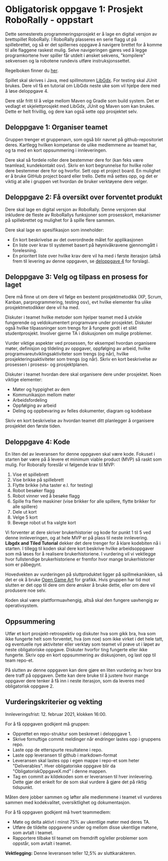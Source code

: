 # Obligatorisk oppgave 1: Prosjekt RoboRally - oppstart

Dette semesterets programmeringsprosjekt er å lage en digital versjon av brettspillet RoboRally. I RoboRally plasseres en serie flagg ut på spillebrettet, og så er det spillernes oppgave å navigere brettet for å komme til alle flaggene raskest mulig. Selve navigeringen gjøres ved å legge programkortene hver spiller får utdelt i ønsket sekvens, "kompilere" sekvensen og la robotene rundevis utføre instruksjonssettet.

Regelboken finner du [her](https://www.fgbradleys.com/rules/rules4/Robo%20Rally%20-%20rules.pdf).

Spillet skal skrives i Java, med spillmotoren [LibGdx](https://libgdx.badlogicgames.com/). For testing skal JUnit brukes. Dere vil få
en tutorial om LibGdx neste uke som vil hjelpe dere med å løse deloppgave 4.

Dere står fritt til å velge mellom Maven og Gradle som build system. Det er vedlagt et
skjelettprosjekt med LibGdx, JUnit og Maven som kan brukes. Dette er helt frivillig, og dere
kan også sette opp prosjektet selv.

## Deloppgave 1: Organiser teamet

Gruppen trenger et gruppenavn, som også blir navnet på github-repositoriet deres. Kartlegg hvilken kompetanse de ulike medlemmene av teamet har, og ta med en kort oppsummering i innleveringen.

Dere skal så fordele roller dere bestemmer dere for (kan feks være teamlead, kundekontakt osv). Skriv en kort begrunnelse for hvilke roller dere bestemmer dere for og hvorfor. Sett opp et project board. En mulighet er å bruke GitHub project board eller trello. Dette må settes opp, og det er viktig at alle i gruppen vet hvordan de bruker verktøyene dere velger.

## Deloppgave 2: Få oversikt over forventet produkt

Dere skal lage en digital versjon av RoboRally. Denne versjonen skal inkludere de fleste av RoboRallys funksjoner som prosesskort, mekanismer på spillebrettet og mulighet for å spille flere sammen.

Dere skal lage en spesifikasjon som inneholder:
* En kort beskrivelse av det overordnede målet for applikasjonen
* En liste over krav til systemet basert på høynivåkravene gjennomgått i forelesning.
* En prioritert liste over hvilke krav dere vil ha med i første iterasjon (altså frem til levering av denne oppgaven, se [deloppgave 4](#deloppgave-4-kode) for forslag).

## Deloppgave 3: Velg og tilpass en prosess for laget

Dere må finne ut om dere vil følge en bestemt prosjektmetodikk (XP, Scrum, Kanban, parprogrammering, testing osv), evt hvilke elementer fra ulike prosjektmetodikker dere vil ha med.

Diskuter i teamet hvilke metoder som hjelper teamet med å utvikle fungerende og veldokumentert programvare under prosjektet. Diskuter også hvilke tilpassninger som trengs for å fungere godt i et slikt studentprosjekt. Involver gjerne TA i diskusjonen om mulige problemer.

Vurder viktige aspekter ved prosessen, for eksempel hvordan organisere møter, definisjon og tildeling av oppgaver, oppfølging av arbeid, hvilke programvareutviklingsaktiviteter som trengs (og når), hvilke prosjekteringsaktiviteter som trengs (og når). Skriv en kort beskrivelse av prosessen i prosess- og prosjektplanen.

Diskuter i teamet hvordan dere skal organisere dere under prosjektet. Noen viktige elementer:
* Møter og hyppighet av dem
* Kommunikasjon mellom møter
* Arbeidsfordeling
* Oppfølging av arbeid
* Deling og oppbevaring av felles dokumenter, diagram og kodebase

Skriv en kort beskrivelse av hvordan teamet ditt planlegger å organisere prosjektet den første tiden.

## Deloppgave 4: Kode

En liten del av leveransen for denne oppgaven skal være kode. Fokuset i starten bør være på å levere et minimum viable product (MVP) så raskt som mulig. For Roborally foreslår vi følgende krav til MVP:

1. Vise et spillebrett
2. Vise brikke på spillebrett
3. Flytte brikke (vha taster e.l. for testing)
4. Robot besøker flagg
5. Robot vinner ved å besøke flagg
6. Spille fra flere maskiner (vise brikker for alle spillere, flytte brikker for alle spillere)
7. Dele ut kort
8. Velge 5 kort
9. Bevege robot ut fra valgte kort

Vi forventer at dere skriver brukerhistorier og kode for punkt 1 til 5 ved denne innleveringen, og at hele MVP er på plass til neste innlevering. **Libgdx and Tiled Tutorial** dekker det dere trenger for å klare kodebiten nå i starten. I tillegg til koden skal dere kort beskrive hvilke arbeidsoppgaver som må løses for å realisere brukerhistoriene. I vurdering vil vi vektlegge hvor fullstendige brukerhistoriene er fremfor hvor mange brukerhistorier som er påbegynt.

Hovedvekten av vurderingen på sluttproduktet ligger på spillmekanikken, så det er ok å bruke [Open Game Art](https://opengameart.org/) for grafikk. Hvis gruppen har tid mot slutten er det opp til dere om dere ønsker å bruke dette, eller om dere vil produsere noe selv.

Koden skal være plattformuavhengig, altså skal den fungere uavhengig av operativsystem.

## Oppsummering

Utfør et kort prosjekt-retrospektiv og diskuter hva som gikk bra, hva som ikke fungerte helt som forventet, hva (om noe) som ikke virket i det hele tatt, og eventuelle nye aktiviteter eller verktøy som teamet vil prøve ut i løpet av neste obligatoriske oppgave. Diskuter hvorfor ting fungerte eller ikke fungerte. Skriv opp en kort oppsummering av diskusjonen, og last opp til team repo-et.

På slutten av denne oppgaven kan dere gjøre en liten vurdering av hvor bra dere traff på oppgaven. Dette kan dere bruke til å justere hvor mange oppgaver dere tenker å få inn i neste iterasjon, som da leveres med obligatorisk oppgave 2.

## Vurderingskriterier og vekting

Innleveringsfrist: 12. februar 2021, klokken 16:00. 

For å få oppgaven godkjent må gruppen:
* Opprettet en repo-struktur som beskrevet i deloppgave 1.
* Skrive fornuftige commit meldinger når endringer lastes opp i gruppens repo.
* Laste opp de etterspurte resultatene i repo.
* Laste opp leveransen til github i markdown-format
* Leveransen skal lastes opp i egen mappe i repo-et som heter "Deliverables". Hver obligatoriske oppgave blir da "ObligatoriskOppgaveX.md<nolink>" i denne mappen.
* Tag en commit av kildekoden som er leveransen til hver innlevering. Dette gjør det enkelt for de som skal vurdere å gjøre det på riktig tidspunkt.

Måten dere jobber sammen og løfter alle medlemmene i teamet vil vurderes sammen med kodekvalitet, oversiktlighet og dokumentasjon.

For å få oppgaven godkjent må hvert teammedlem:
* Møte og delta aktivt i minst 75% av ukentlige møter med deres TA.
* Utføre de tildelte oppgavene under og mellom disse ukentlige møtene, som avtalt i teamet.
* Rapportere tilbake til teamet om fremdrift og/eller problemer som oppstår, som avtalt i teamet.

**Vektlegging:** Denne leveransen teller 12,5% av sluttkarakteren.
